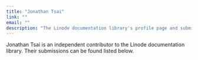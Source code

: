```yaml
---
title: "Jonathan Tsai"
link: ""
email: ""
description: "The Linode documentation library's profile page and submission listing for Jonathan Tsai"
---
```


Jonathan Tsai is an independent contributor to the Linode documentation library. Their submissions can be found listed below.